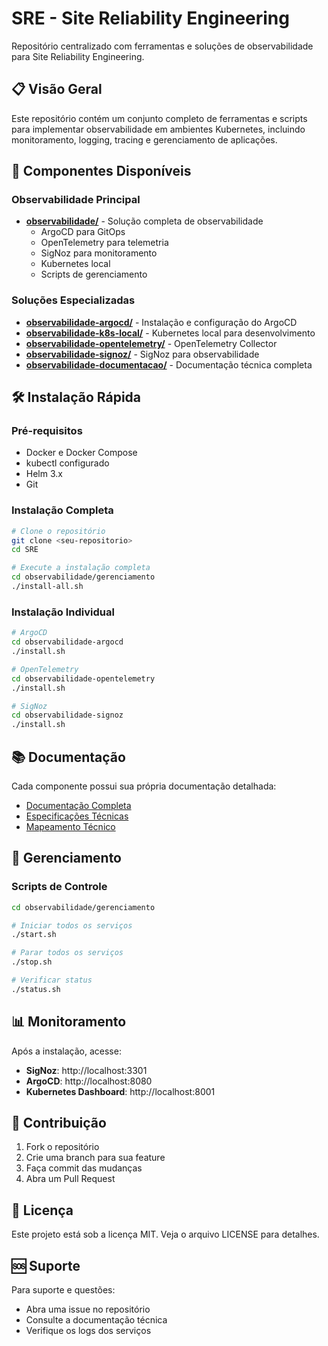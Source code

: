 # SRE - Site Reliability Engineering

Repositório centralizado com ferramentas e soluções de observabilidade para Site Reliability Engineering.

## 📋 Visão Geral

Este repositório contém um conjunto completo de ferramentas e scripts para implementar observabilidade em ambientes Kubernetes, incluindo monitoramento, logging, tracing e gerenciamento de aplicações.

## 🚀 Componentes Disponíveis

### Observabilidade Principal
- **[observabilidade/](observabilidade/)** - Solução completa de observabilidade
  - ArgoCD para GitOps
  - OpenTelemetry para telemetria
  - SigNoz para monitoramento
  - Kubernetes local
  - Scripts de gerenciamento

### Soluções Especializadas
- **[observabilidade-argocd/](observabilidade-argocd/)** - Instalação e configuração do ArgoCD
- **[observabilidade-k8s-local/](observabilidade-k8s-local/)** - Kubernetes local para desenvolvimento
- **[observabilidade-opentelemetry/](observabilidade-opentelemetry/)** - OpenTelemetry Collector
- **[observabilidade-signoz/](observabilidade-signoz/)** - SigNoz para observabilidade
- **[observabilidade-documentacao/](observabilidade-documentacao/)** - Documentação técnica completa

## 🛠️ Instalação Rápida

### Pré-requisitos
- Docker e Docker Compose
- kubectl configurado
- Helm 3.x
- Git

### Instalação Completa
```bash
# Clone o repositório
git clone <seu-repositorio>
cd SRE

# Execute a instalação completa
cd observabilidade/gerenciamento
./install-all.sh
```

### Instalação Individual
```bash
# ArgoCD
cd observabilidade-argocd
./install.sh

# OpenTelemetry
cd observabilidade-opentelemetry
./install.sh

# SigNoz
cd observabilidade-signoz
./install.sh
```

## 📚 Documentação

Cada componente possui sua própria documentação detalhada:

- [Documentação Completa](observabilidade-documentacao/DOCUMENTACAO-COMPLETA.md)
- [Especificações Técnicas](observabilidade-documentacao/ESPECIFICACOES-TECNICAS.md)
- [Mapeamento Técnico](observabilidade-documentacao/MAPEAMENTO-TECNICO.md)

## 🔧 Gerenciamento

### Scripts de Controle
```bash
cd observabilidade/gerenciamento

# Iniciar todos os serviços
./start.sh

# Parar todos os serviços
./stop.sh

# Verificar status
./status.sh
```

## 📊 Monitoramento

Após a instalação, acesse:
- **SigNoz**: http://localhost:3301
- **ArgoCD**: http://localhost:8080
- **Kubernetes Dashboard**: http://localhost:8001

## 🤝 Contribuição

1. Fork o repositório
2. Crie uma branch para sua feature
3. Faça commit das mudanças
4. Abra um Pull Request

## 📄 Licença

Este projeto está sob a licença MIT. Veja o arquivo LICENSE para detalhes.

## 🆘 Suporte

Para suporte e questões:
- Abra uma issue no repositório
- Consulte a documentação técnica
- Verifique os logs dos serviços